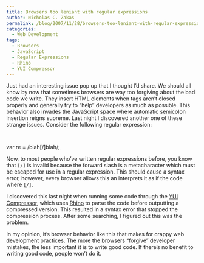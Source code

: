 ```yaml
---
title: Browsers too leniant with regular expressions
author: Nicholas C. Zakas
permalink: /blog/2007/11/28/browsers-too-leniant-with-regular-expressions/
categories:
  - Web Development
tags:
  - Browsers
  - JavaScript
  - Regular Expressions
  - Rhino
  - YUI Compressor
---
```

Just had an interesting issue pop up that I thought I&#8217;d share. We should all know by now that sometimes browsers are way too forgiving about the bad code we write. They insert HTML elements when tags aren&#8217;t closed properly and generally try to &#8220;help&#8221; developers as much as possible. This behavior also invades the JavaScript space where automatic semicolon insertion reigns supreme. Last night I discovered another one of these strange issues. Consider the following regular expression:

` `

var re = /blah[/]blah/;

Now, to most people who&#8217;ve written regular expressions before, you know that `[/]` is invalid because the forward slash is a metacharacter which must be escaped for use in a regular expression. This should cause a syntax error, however, every browser allows this an interprets it as if the code where `[/]`.

I discovered this last night when running some code through the <a title="YUI Compressor" rel="external" href="http://developer.yahoo.com/yui/compressor/">YUI Compressor</a>, which uses <a title="Rhino - JavaScript for Java" rel="external" href="http://www.mozilla.org/rhino">Rhino</a> to parse the code before outputting a compressed version. This resulted in a syntax error that stopped the compression process. After some searching, I figured out this was the problem.

In my opinion, it&#8217;s browser behavior like this that makes for crappy web development practices. The more the browsers &#8220;forgive&#8221; developer mistakes, the less important it is to write good code. If there&#8217;s no benefit to writing good code, people won&#8217;t do it.
